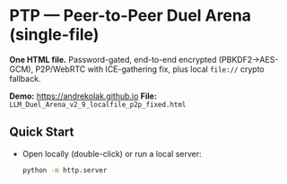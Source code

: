 # PTP — Peer-to-Peer Duel Arena (single-file)

**One HTML file.** Password-gated, end-to-end encrypted (PBKDF2→AES-GCM), P2P/WebRTC with ICE-gathering fix, plus local `file://` crypto fallback.

**Demo:** https://andrekolak.github.io 
**File:** `LLM_Duel_Arena_v2_9_localfile_p2p_fixed.html`

## Quick Start
- Open locally (double-click) or run a local server:
  ```bash
  python -m http.server
